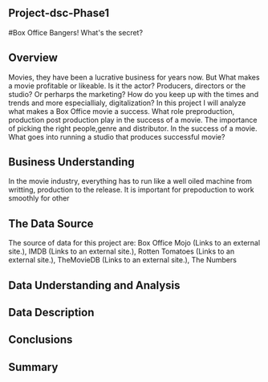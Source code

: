## Project-dsc-Phase1
#Box Office Bangers! What's the secret?
## Overview
Movies, they have been a lucrative business for years now. But What makes a movie profitable or likeable.
Is it the actor? Producers, directors or the studio? Or perharps the marketing? 
How do you keep up with the times and trends and more especiallialy, digitalization?
In this project I will analyze what makes a Box Office movie a success. What role preproduction, production post production play in the success of a movie. The importance of picking the right people,genre and distributor. In the success of a movie. What goes into running a studio that produces successful movie?
## Business Understanding
In the movie industry, everything has to run like a well oiled machine from writting, production to the release. It is important for prepoduction to work smoothly for other
## The Data Source
The source of data for this project are:
Box Office Mojo (Links to an external site.),
IMDB (Links to an external site.),
Rotten Tomatoes (Links to an external site.),
TheMovieDB (Links to an external site.),
The Numbers

## Data Understanding and Analysis
## Data Description
## Conclusions
## Summary
